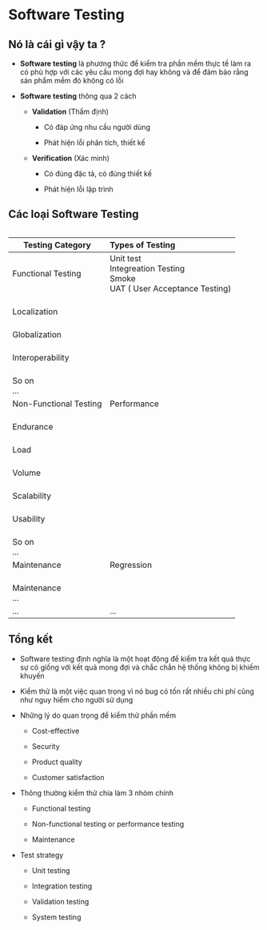 # Software Testing

## Nó là cái gì vậy ta ?

- **Software testing** là phương thức để kiểm tra phần mềm thực tế làm ra có phù hợp với các yêu cầu mong đợi hay không và để đảm bảo rằng sản phẩm mềm đó không có lỗi

- **Software testing** thông qua 2 cách
  
  - **Validation** (Thẩm định)
    
    - Có đáp ứng nhu cầu người dùng
    
    - Phát hiện lỗi phân tích, thiết kế
  
  - **Verification** (Xác minh)
    
    - Có đúng đặc tả, có đúng thiết kế
    
    - Phát hiện lỗi lập trình

## Các loại Software Testing

<img src="https://www.guru99.com/images/2/061920_1310_Whatissoftwaretesting1.png" title="" alt="" data-align="center">

| Testing Category         | Types of Testing                                                                |
| ------------------------ |:------------------------------------------------------------------------------- |
| Functional Testing       | Unit test<br/>Integreation Testing<br/>Smoke<br/>UAT ( User Acceptance Testing) |
| <br/>Localization        |                                                                                 |
| <br/>Globalization       |                                                                                 |
| <br/>Interoperability    |                                                                                 |
| <br/>So on<br/>...       |                                                                                 |
| Non-Functional Testing   | Performance                                                                     |
| <br/>Endurance           |                                                                                 |
| <br/>Load                |                                                                                 |
| <br/>Volume              |                                                                                 |
| <br/>Scalability         |                                                                                 |
| <br/>Usability           |                                                                                 |
| <br/>So on<br/>...       |                                                                                 |
| Maintenance              | Regression                                                                      |
| <br/>Maintenance<br/>... |                                                                                 |
| ...                      | ...                                                                             |

## Tổng kết

- Software testing định nghĩa là một hoạt động để kiểm tra kết quả thực sự có giống với kết quả mong đợi và chắc chắn hệ thống không bị khiếm khuyến

- Kiểm thử là một việc quan trọng vì nó bug có tốn rất nhiều chi phí cũng như nguy hiểm cho người sử dụng

- Những lý do quan trọng để kiểm thử phần mềm
  
  - Cost-effective
  
  - Security
  
  - Product quality
  
  - Customer satisfaction

- Thông thường kiểm thử chia làm 3 nhóm chính
  
  - Functional testing
  
  - Non-functional testing or performance testing
  
  - Maintenance

- Test strategy
  
  - Unit testing
  
  - Integration testing
  
  - Validation testing
  
  - System testing  
